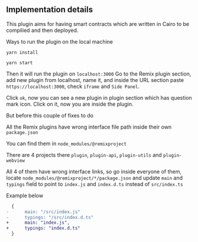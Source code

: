 ## Implementation details

This plugin aims for having smart contracts which are written in Cairo to be compilied and then deployed.

Ways to run the plugin on the local machine

`yarn install`

`yarn start`

Then it will run the plugin on `localhost:3000`
Go to the Remix plugin section, add new plugin from localhost, name it, and inside the URL section paste `https://localhost:3000`, check `iframe` and `Side Panel`. 

Click `ok`, now you can see a new plugin in plugin section which has question mark icon. Click on it, now you are inside the plugin.

But before this couple of fixes to do

All the Remix plugins have wrong interface file path inside their own `package.json`

You can find them in `node_modules/@remixproject`

There are 4 projects there `plugin`, `plugin-api`, `plugin-utils` and `plugin-webview`

All 4 of them have wrong interface links, so go inside everyone of them, locate `node_modules/@remixproject/*/package.json` and update  `main` and `typings` field to point to `index.js` and `index.d.ts` instead of `src/index.ts`

Example below

```diff
  {
-      main: "/src/index.js"
-      typings: "/src/index.d.ts"
+      main: "index.js",
+      typings: "index.d.ts"
  }
```